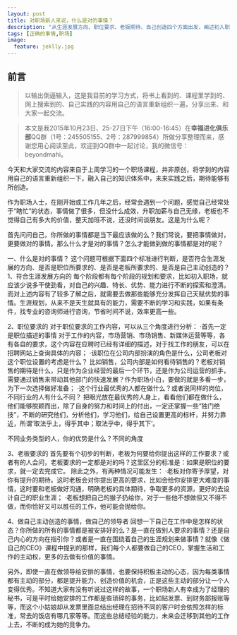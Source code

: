 ```yaml
---
layout: post
title: 对职场新人来说，什么是对的事情？
description: "从生涯发展方向、职位要求、老板期待、自己创造四个方面出发，阐述初入职场时何谓正确的事情"
tags: [正确的事情,职场]
image:
  feature: jeklly.jpg
---
```


## 前言
>以输出倒逼输入，这是我目前的学习方式，将书上看到的、课程里学到的、网上搜索到的、自己实践的内容用自己的语言重新组织一遍，分享出来、和大家一起交流。

>本文是我2015年10月23日、25-27日下午（16:00-16:45）在**幸福进化俱乐部**QQ群（1号：245505155、2号：287999854）所做分享整理而来，感谢您用心阅读至此，欢迎到QQ群中一起讨论，我的微信号：beyondmahi。

今天和大家交流的内容来自于上周学习的一个职场课程，并非原创，将学到的内容用自己的语言重新组织一下，融入自己的知识体系中，未来实践之后，期待能够有所创造。

作为职场人士，在刚开始或工作几年之后，经常会遇到一个问题，感觉自己经常处于“瞎忙”的状态，事情做了很多，但没什么成效，升职加薪与自己无缘，老板也不觉得自己有多大的价值，整天加班不说，还没时间谈朋友。这是为什么呢？

首先问问自己，你所做的事情都是当下最应该做的么？我们常说，要把事情做对，更要做对的事情。那么什么才是对的事情？怎么才能做到做的事情都是对的呢？ 

一、什么是对的事情？
这个问题可根据下面四个标准进行判断，是否符合生涯发展的方向、是否是职位所要求的、是否是老板所要求的、是否是自己主动创造的？
1、符合生涯发展方向的
每个阶段都有每个阶段的规划和要求，比如初入职场，就应该少说多干使劲看，对自己的兴趣、特长、优势、能力进行不断的探索和澄清。而对上述内容有了较多了解之后，就需要去做那些能够充分发挥自己天赋优势的事情。生涯规划，从来不是天生就具有的能力，需要不断的学习和实践，如果有条件，找专业的咨询师进行咨询，节省时间不说，效率更高一些。

 2、职位要求的
对于职位要求的工作内容，可以从三个角度进行分析：
·首先一定是职位描述的事情
对于工作的内容，市场营销、市场销售、新媒体运营等等，各有各自的要求，这个内容在应聘时已经有详细的描述，对于找工作的朋友，可以在招聘网站上查询具体的内容；
·该职位在公司内部扮演的角色是什么，公司老板对这个职位设置的考虑是什么？
比如销售，公司内部是如何看待销售的？老板对销售的期待是什么，只是作为企业经营的最后一个环节，还是作为公司运营的抓手，需要通过销售来带动其他部门的快速发展？作为职场小白，要做的就是多看一步，为下一次选择做好准备；
·这个行业最优秀的人都在做什么？或者说同样的岗位，不同行业的人有什么不同？
把眼光放在最优秀的人身上，看看他们都在做什么，他们能够脱颖而出，除了自身的努力和时间上的付出，一定还掌握一些“独门绝技”，不断的研究他们，分析他们，学习他们，给自己设置更高的标杆，并努力靠近，所谓‘取法乎上，得乎其中；取法乎中，得乎其下’。

不同业务类型的人，你的优势是什么？不同的角度

3、老板要求的
首先要有个初步的判断，老板为何要给你提出这样的工作要求？或者有的人会问，老板要求的一定都是对的吗？这里区分的标准是：如果是职位的要求，就一定去完成它。
除此之外，有两种情况可能发生：
·老板对你寄予厚望，对你有提升的期待。这时老板会对你提出更高的要求，比如会给你安排更大难度的事情，这时要和老板做好沟通，明确老板的具体期待，争取更多的资源，更好的去设计自己的职业生涯；
·老板想把自己的猴子扔给你，对于一些他不想做但又不得不做，而你恰好又可以胜任的工作，他可能会抛给你。

4、做自己主动创造的事情，做自己的领导者
回想一下自己在工作中是怎样的状态？你所做的所有的事情都是被安排好的么？是一直在做别人要求的事情？还是自己内心的方向在指引你？或者是一直在围绕着自己的生涯规划来做事情？就像《做自己的CEO》课程中提到的那样，我们每个人都要做自己的CEO，掌握生活和工作的主动权，更多的去做有价值的事情。

另外，即使一直在做领导给安排的事情，也要保持积极主动的心态，因为每类事情都有主动的部分，都是提升能力、创造价值的机会，正是这些主动的部分让一个人变得优秀。不知道大家有没有听说过这样的故事，一个职场新人有幸成为了经理的秘书，可是平时给她安排的工作都是些琐碎的事务，比如贴发票、到财务部报账等等，而这个小姑娘却从发票里面总结出经理在招待不同的客户时会依照怎样的标准，常去的饭店有哪几家等等。而这些总结经验的能力，未来会迁移到其他的工作上去，不断的成为她的竞争力。



